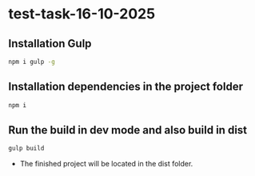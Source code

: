 # test-task-16-10-2025

## Installation Gulp

```bash
npm i gulp -g
```

## Installation dependencies in the project folder

```bash
npm i
```

## Run the build in dev mode and also build in dist

```bash
gulp build
```

- The finished project will be located in the dist folder.
